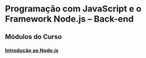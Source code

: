 # Programação com JavaScript e o Framework Node.js – Back-end
## Módulos do Curso
### [Introdução ao Node.js](nodejs/README.md)